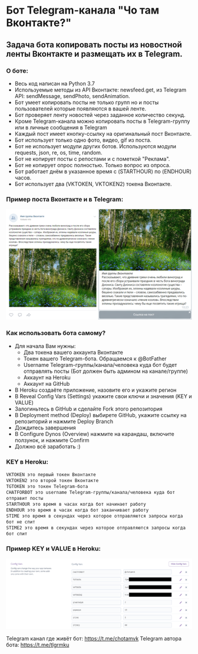 # Бот Telegram-канала "Чо там Вконтакте?"

## Задача бота копировать посты из новостной ленты Вконтакте и размещать их в Telegram.

### О боте:
 - Весь код написан на Python 3.7
 - Используемые методы из API Вконтакте: newsfeed.get, из Telegram API: sendMessage, sendPhoto, sendAnimation.
 - Бот умеет копировать посты не только групп но и посты пользователей которые появляются в вашей ленте.
 - Бот проверяет ленту новостей через заданное количество секунд.
 - Кроме Telegram-канала можно копировать посты в Telegram-группу или в личные сообщения в Telegram
 - Каждый пост имеет кнопку-ссылку на оригинальный пост Вконтакте.
 - Бот использует только одно фото, видео, gif из поста.
 - Бот не использует модули других ботов. Используются модули requests, json, re, os, time, random.
 - Бот не копирует посты с репостами и с пометкой "Реклама".
 - Бот не копирует опрос полностью. Только вопрос из опроса.
 - Бот работает днём в указанное время с (STARTHOUR) по (ENDHOUR) часов.
 - Бот использует два (VKTOKEN, VKTOKEN2) токена Вконтакте.

### Пример поста Вконтакте и в Telegram:
![Пример поста Вконтакте и в Telegram](https://github.com/tlgrmku/chotamvk/raw/master/Image.PNG)

### Как использовать бота самому?
 - Для начала Вам нужны:
	- Два токена вашего аккаунта Вконтакте
	- Токен вашего Telegram-бота. Обращаемся к @BotFather
	- Username Telegram-группы/канала/человека куда бот будет отправлять посты (Бот должен быть админом на канале/группе)
	- Аккаунт на Heroku
	- Аккаунт на GitHub
 - В Heroku создаёте приложение, назовите его и укажите регион
 - В Reveal Config Vars (Settings) укажите свои ключи и значения (KEY и VALUE)
 - Залогиньтесь в GitHub и сделайте Fork этого репозитория
 - В Deployment method (Deploy) выбирете GitHub, укажите ссылку на репозиторий и нажмите Deploy Branch
 - Дождитесь завершения
 - В Configure Dynos (Overview) нажмите на карандаш, включите ползунок, и нажмите Confirm
 - Должно всё заработать :)
 
### KEY в Heroku:
	VKTOKEN это первый токен Вконтакте
	VKTOKEN2 это второй токен Вконтакте
	TGTOKEN это токен Telegram-бота
	CHATFORBOT это username Telegram-группы/канала/человека куда бот отправит посты
	STARTHOUR это время в часах когда бот начинает работу
	ENDHOUR это время в часах когда бот заканчивает работу
	STIME это время в секундах через которое отправляются запросы когда бот не спит
	STIME2 это время в секундах через которое отправляются запросы когда бот спит
	
### Пример KEY и VALUE в Heroku:
![Пример KEY и VALUE](https://github.com/tlgrmku/chotamvk/raw/master/Image2.png)

Telegram канал где живёт бот: https://t.me/chotamvk
Telegram автора бота: https://t.me/tlgrmku
